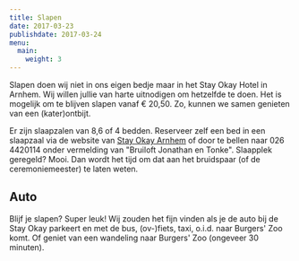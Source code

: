 ```yaml
---
title: Slapen
date: 2017-03-23
publishdate: 2017-03-24
menu:
  main:
    weight: 3
---
```


Slapen doen wij niet in ons eigen bedje maar in het Stay Okay Hotel in Arnhem. Wij willen jullie van harte uitnodigen om hetzelfde te doen. Het is mogelijk om te blijven slapen vanaf &euro; 20,50. Zo, kunnen we samen genieten van een (kater)ontbijt.

Er zijn slaapzalen van 8,6 of 4 bedden. Reserveer zelf een bed in een slaapzaal via de website van [Stay Okay Arnhem](https://www.stayokay.com/nl/hostel/arnhem) of door te bellen naar 026 4420114 onder vermelding van "Bruiloft Jonathan en Tonke". Slaapplek geregeld? Mooi. Dan wordt het tijd om dat aan het bruidspaar (of de ceremoniemeester) te laten weten. 

## Auto
Blijf je slapen? Super leuk! Wij zouden het fijn vinden als je de auto bij de Stay Okay parkeert en met de bus, (ov-)fiets, taxi, o.i.d. naar Burgers' Zoo komt. Of geniet van een wandeling naar Burgers' Zoo (ongeveer 30 minuten).